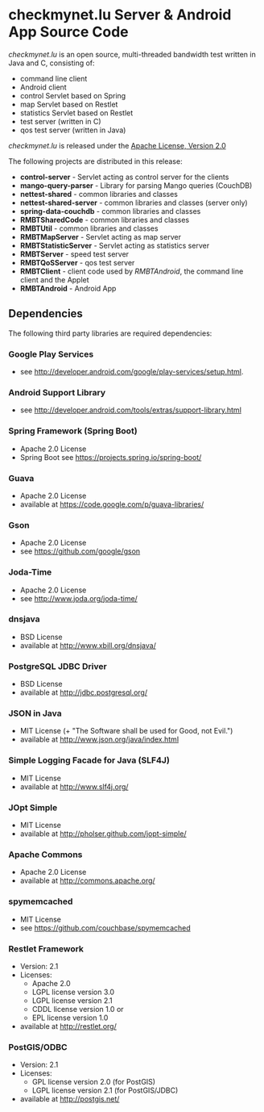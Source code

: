 checkmynet.lu Server & Android App Source Code
===============

*checkmynet.lu* is an open source, multi-threaded bandwidth test written in Java and
C, consisting of:

- command line client
- Android client
- control Servlet based on Spring
- map Servlet based on Restlet
- statistics Servlet based on Restlet
- test server (written in C)
- qos test server (written in Java)

*checkmynet.lu* is released under the [Apache License, Version 2.0]
 
 [alladin-IT GmbH]: https://alladin.at/
 [Apache License, Version 2.0]: https://www.apache.org/licenses/LICENSE-2.0

The following projects are distributed in this release:

- **control-server** - Servlet acting as control server for the clients
- **mango-query-parser** - Library for parsing Mango queries (CouchDB)
- **nettest-shared** - common libraries and classes
- **nettest-shared-server** - common libraries and classes (server only)
- **spring-data-couchdb** - common libraries and classes
- **RMBTSharedCode** - common libraries and classes
- **RMBTUtil** - common libraries and classes
- **RMBTMapServer** - Servlet acting as map server
- **RMBTStatisticServer** - Servlet acting as statistics server
- **RMBTServer** - speed test server
- **RMBTQoSServer** - qos test server
- **RMBTClient** - client code used by *RMBTAndroid*, the command line client and the Applet
- **RMBTAndroid** - Android App


Dependencies
---------------

The following third party libraries are required dependencies:

### Google Play Services ###

- see <http://developer.android.com/google/play-services/setup.html>.

### Android Support Library ###

- see <http://developer.android.com/tools/extras/support-library.html>

### Spring Framework (Spring Boot) ###

- Apache 2.0 License
- Spring Boot see <https://projects.spring.io/spring-boot/>

### Guava ###

- Apache 2.0 License
- available at <https://code.google.com/p/guava-libraries/>

### Gson ###

- Apache 2.0 License
- see <https://github.com/google/gson>

### Joda-Time ###

- Apache 2.0 License
- see <http://www.joda.org/joda-time/>

### dnsjava ###

- BSD License
- available at <http://www.xbill.org/dnsjava/>

### PostgreSQL JDBC Driver ###

- BSD License
- available at <http://jdbc.postgresql.org/>

### JSON in Java ###

- MIT License (+ "The Software shall be used for Good, not Evil.")
- available at <http://www.json.org/java/index.html>

### Simple Logging Facade for Java (SLF4J) ###

- MIT License
- available at <http://www.slf4j.org/>

### JOpt Simple ###

- MIT License
- available at <http://pholser.github.com/jopt-simple/>


### Apache Commons ###

- Apache 2.0 License
- available at <http://commons.apache.org/>

### spymemcached ###

- MIT License
- see <https://github.com/couchbase/spymemcached>

### Restlet Framework ###

- Version: 2.1
- Licenses:
  - Apache 2.0
  - LGPL license version 3.0
  - LGPL license version 2.1 
  - CDDL license version 1.0 or
  - EPL license version 1.0
- available at <http://restlet.org/>

### PostGIS/ODBC ###

- Version: 2.1
- Licenses:
  - GPL license version 2.0 (for PostGIS)
  - LGPL license version 2.1 (for PostGIS/JDBC)
- available at <http://postgis.net/>


